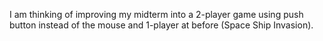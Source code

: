 I am thinking of improving my midterm into a 2-player game using push button instead of the mouse and 1-player at before (Space Ship Invasion).
